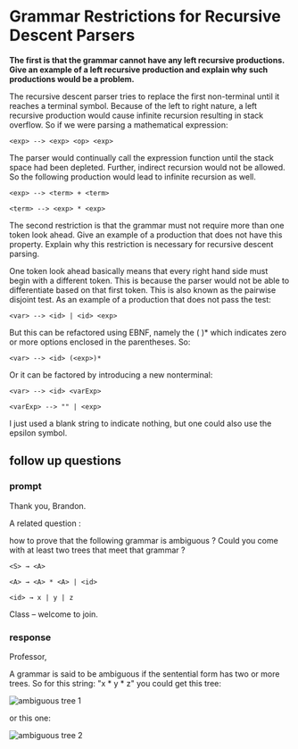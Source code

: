 # Grammar Restrictions for Recursive Descent Parsers

**The first is that the grammar cannot have any left recursive productions. Give an example of a left recursive production and explain why such productions would be a problem.**

The recursive descent parser tries to replace the first non-terminal until it reaches a terminal symbol. Because of the left to right nature, a left recursive production would cause infinite recursion resulting in stack overflow. So if we were parsing a mathematical expression:

```<exp> --> <exp> <op> <exp>```

The parser would continually call the expression function until the stack space had been depleted. Further, indirect recursion would not be allowed. So the following production would lead to infinite recursion as well.

```<exp> --> <term> + <term>```

```<term> --> <exp> * <exp>```

The second restriction is that the grammar must not require more than one token look ahead. Give an example of a production that does not have this property. Explain why this restriction is necessary for recursive descent parsing.

One token look ahead basically means that every right hand side must begin with a different token. This is because the parser would not be able to differentiate based on that first token. This is also known as the pairwise disjoint test. As an example of a production that does not pass the test:

```<var> --> <id> | <id> <exp>```

But this can be refactored using EBNF, namely the ( )* which indicates zero or more options enclosed in the parentheses. So:

```<var> --> <id> (<exp>)*```

Or it can be factored by introducing a new nonterminal:

```<var> --> <id> <varExp>```

```<varExp> --> "" | <exp>```

I just used a blank string to indicate nothing, but one could also use the epsilon symbol.

## follow up questions

### prompt

Thank you, Brandon.

A related question :

how to prove  that the following grammar is ambiguous ? Could you come with at least two  trees that meet  that grammar ?

```<S> → <A>```

```<A> → <A> * <A> | <id>```

```<id> → x | y | z```

Class – welcome to join.

### response

Professor,

A grammar is said to be ambiguous if the sentential form has two or more trees. So for this string: "x * y * z" you could get this tree:

![ambiguous tree 1](week2img0.png)

or this one:

![ambiguous tree 2](week2img1.png)
